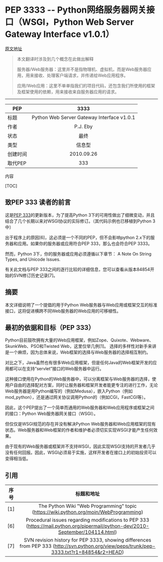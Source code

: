 # PEP 3333 -- Python网络服务器网关接口（WSGI，Python Web Server Gateway Interface v1.0.1）

[原文地址](https://www.python.org/dev/peps/pep-3333/#preface-for-readers-of-pep-333)

> 本文翻译时涉及到几个概念在此做出解释
>
> 服务器/Web服务器：这里并不是指物理机、虚拟机，而是Web服务器应用，用来接收、处理客户端请求，并传递给Web应用程序。
>
> 应用/Web应用：这里不单单指我们的项目代码，还包含我们所使用的框架及框架使用的依赖，用来接收来自服务器应用的请求。
---

| PEP | 3333 |
| ------------- |:-------------:|
| 标题 | Python Web Server Gateway Interface v1.0.1 |
| 作者 | P.J. Eby |
| 状态 | 最终 |
| 类型 | 信息型 |
| 创建时间 | 2010.09.26 |
| 取代PEP | 333 |

内容

[TOC]

## 致PEP 333 读者的前言

这是[PEP 333](https://www.python.org/dev/peps/pep-0333/)的更新版本，为了提高Python 3下的可用性做出了细微变动，并且结合了几个长期以来对WSGI协议的实际修订。（其代码示例也已移植到Python 3中）

出于程序上的原因[6]，这必须是一个不同的PEP，但不会影响python 2.x下的服务器和应用。如果你的服务器或应用符合PEP 333，那么也会符合PEP 3333。

然而，Python 3下，你的服务器或应用必须遵循以下章节： A Note On String Types, and Unicode Issues.

有关此文档与PEP 333之间的逐行比较的详细信息，您可以查看从版本84854开始的SVN修订历史记录[7]。

## 摘要

本文详细说明了一个提倡的用于Python Web服务器与Web应用或框架交互的标准接口，这将促进横跨不同Web服务器的Web应用的可移植性。

## 最初的依据和目标（PEP 333）

Python目前鼓吹拥有大量的Web应用框架，例如Zope、Quixote、Webware、SkunkWeb、PSO和Twisted Web，这里仅举几例[1]。
选择的多样性对新手来讲是一个麻烦，因为总体来说，Web框架的选择与Web服务器的选择相互制约。

对比之下，Java虽然也有很多Web应用框架，但是任何Java的Web框架开发的应用都可以在支持“servlet”接口的Web服务器中运行。

这种接口使用在Python的Web服务器中，可以分离框架与Web服务器的选择，使用户自由的选择配对方案，同时让服务器和框架开发者能更专注的进行工作，无论Web服务器是用Python编写的（例如Medusa），嵌入Python（例如mod_python），还是通过网关协议调用Python的（例如CGI，FastCGI等）。

因此，这个PEP提出了一个简单而通用的Web服务器和Web应用程序或框架之间的接口：Python Web服务器网关接口（WSGI）。

但仅仅是WSGI规范的存在并没有解决Python Web服务器和Web应用框架的现有状态。Web服务器和Web框架的作者和维护者必须切实实现WSGI才能产生任何效果。

由于现有的Web服务器或框架并不支持WSGI，因此实现WSGI支持的开发者几乎没有任何回报。因此，WSGI必须易于实施，这样开发者在接口上的初始投资可以变得相当低。

## 引用

| 序号 | 标题和地址 |
| ------------- |:-------------:|
| [1] | The Python Wiki "Web Programming" topic (https://wiki.python.org/moin/WebProgramming)|
| [6] | Procedural issues regarding modifications to PEP 333 (https://mail.python.org/pipermail/python-dev/2010-September/104114.html)|
| [7] | SVN revision history for PEP 3333, showing differences from PEP 333 (http://svn.python.org/view/peps/trunk/pep-3333.txt?r1=84854&r2=HEAD)|
